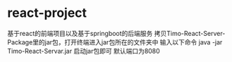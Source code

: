 # react-project
基于react的前端项目以及基于springboot的后端服务
拷贝Timo-React-Server-Package里的jar包，打开终端进入jar包所在的文件夹中
输入以下命令 java -jar Timo-React-Servar.jar 启动jar包即可 默认端口为8080

